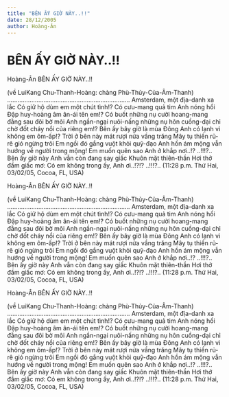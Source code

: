 ```yaml
---
title: "BÊN ẤY GIỜ NÀY..!!"
date: 28/12/2005
author: Hoàng-Ân
---
```


# BÊN ẤY GIỜ NÀY..!!

Hoàng-Ân
BÊN ẤY GIỜ NÀY..!!
 
(về LuiKang Chu-Thanh-Hoàng:
  chàng Phù-Thủy-Của-Âm-Thanh)
.......................................................................
Amsterdam, một địa-danh xa lắc
Có giữ hộ dùm em một chút tình!?
Có cưu-mang quả tim Anh nóng hổi
Đập huy-hoàng âm ân-ái tên em!?
Có buốt những nụ cười hoang-mang
đằng sau đôi bờ môi Anh ngần-ngại
nuôi-nấng những nụ hôn cuồng-dại
chỉ chờ đốt cháy nổi của riêng em!?
Bên ấy bây giờ là mùa Đông
Anh có lạnh vì không em ôm-ấp!?
Trời ở bên này mát rượi nửa vầng trăng
Mây tụ thiền rủ-rê gió ngừng trôi
Em ngồi đó gắng vuột khỏi quỹ-đạo Anh
hồn ám mộng vẫn hướng về người trong mộng!
Em muốn quên
sao
Anh
ở
khắp nơi..!?
..!!!?..
Bên ấy giờ này Anh vẫn còn đang say giấc
Khuôn mặt thiên-thần
Hơi thở đầm giấc mơ:
Có em không trong ấy, Anh ơi..!?!?
..!!!?..
(11:28 p.m. Thứ Hai, 03/02/05, Cocoa, FL, USA)

Hoàng-Ân
BÊN ẤY GIỜ NÀY..!!
 
(về LuiKang Chu-Thanh-Hoàng:
  chàng Phù-Thủy-Của-Âm-Thanh)
.......................................................................
Amsterdam, một địa-danh xa lắc
Có giữ hộ dùm em một chút tình!?
Có cưu-mang quả tim Anh nóng hổi
Đập huy-hoàng âm ân-ái tên em!?
Có buốt những nụ cười hoang-mang
đằng sau đôi bờ môi Anh ngần-ngại
nuôi-nấng những nụ hôn cuồng-dại
chỉ chờ đốt cháy nổi của riêng em!?
Bên ấy bây giờ là mùa Đông
Anh có lạnh vì không em ôm-ấp!?
Trời ở bên này mát rượi nửa vầng trăng
Mây tụ thiền rủ-rê gió ngừng trôi
Em ngồi đó gắng vuột khỏi quỹ-đạo Anh
hồn ám mộng vẫn hướng về người trong mộng!
Em muốn quên
sao
Anh
ở
khắp nơi..!?
..!!!?..
Bên ấy giờ này Anh vẫn còn đang say giấc
Khuôn mặt thiên-thần
Hơi thở đầm giấc mơ:
Có em không trong ấy, Anh ơi..!?!?
..!!!?..
(11:28 p.m. Thứ Hai, 03/02/05, Cocoa, FL, USA)

Hoàng-Ân
BÊN ẤY GIỜ NÀY..!!
 
(về LuiKang Chu-Thanh-Hoàng:
  chàng Phù-Thủy-Của-Âm-Thanh)
.......................................................................
Amsterdam, một địa-danh xa lắc
Có giữ hộ dùm em một chút tình!?
Có cưu-mang quả tim Anh nóng hổi
Đập huy-hoàng âm ân-ái tên em!?
Có buốt những nụ cười hoang-mang
đằng sau đôi bờ môi Anh ngần-ngại
nuôi-nấng những nụ hôn cuồng-dại
chỉ chờ đốt cháy nổi của riêng em!?
Bên ấy bây giờ là mùa Đông
Anh có lạnh vì không em ôm-ấp!?
Trời ở bên này mát rượi nửa vầng trăng
Mây tụ thiền rủ-rê gió ngừng trôi
Em ngồi đó gắng vuột khỏi quỹ-đạo Anh
hồn ám mộng vẫn hướng về người trong mộng!
Em muốn quên
sao
Anh
ở
khắp nơi..!?
..!!!?..
Bên ấy giờ này Anh vẫn còn đang say giấc
Khuôn mặt thiên-thần
Hơi thở đầm giấc mơ:
Có em không trong ấy, Anh ơi..!?!?
..!!!?..
(11:28 p.m. Thứ Hai, 03/02/05, Cocoa, FL, USA)

